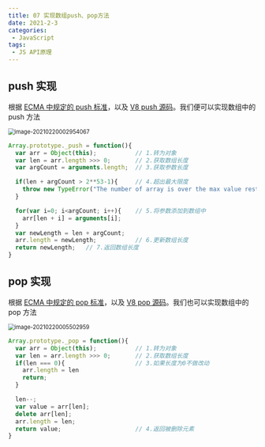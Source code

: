```yaml
---
title: 07 实现数组push、pop方法
date: 2021-2-3
categories:
 - JavaScript
tags:
 - JS API原理
---
```




## push 实现

根据 [ECMA 中规定的 push 标准](https://tc39.es/ecma262/#sec-array.prototype.push)，以及 [V8 push 源码](https://github.com/v8/v8/blob/98d735069d0937f367852ed968a33210ceb527c2/src/js/array.js#L414)。我们便可以实现数组中的 push 方法

<img src="@img/image-20210220002954067.png" alt="image-20210220002954067" style="zoom:80%;" />

```js
Array.prototype._push = function(){
  var arr = Object(this);           // 1.转为对象
  var len = arr.length >>> 0;       // 2.获取数组长度
  var argCount = arguments.length;  // 3.获取参数长度

  if(len + argCount > 2**53-1){     // 4.超出最大限度
    throw new TypeError("The number of array is over the max value restricted!")
  }

  for(var i=0; i<argCount; i++){    // 5.将参数添加到数组中
    arr[len + i] = arguments[i];
  }
  var newLength = len + argCount;
  arr.length = newLength;           // 6.更新数组长度
  return newLength;   // 7.返回数组长度
}
```



## pop 实现

根据 [ECMA 中规定的 pop 标准](https://tc39.es/ecma262/#sec-array.prototype.pop)，以及 [V8 pop 源码](https://github.com/v8/v8/blob/98d735069d0937f367852ed968a33210ceb527c2/src/js/array.js#L394)。我们也可以实现数组中的 pop 方法

<img src="@img/image-20210220005502959.png" alt="image-20210220005502959" style="zoom:80%;" />

```js
Array.prototype._pop = function(){
  var arr = Object(this);           // 1.转为对象
  var len = arr.length >>> 0;       // 2.获取数组长度
  if(len === 0){    				// 3.如果长度为0不做改动
    arr.length = len
    return;
  }

  len--;
  var value = arr[len];
  delete arr[len];
  arr.length = len;
  return value;    					// 4.返回被删除元素
}
```

